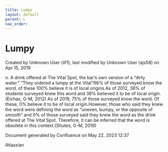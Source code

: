 ```yaml
---
title: Lumpy
layout: default
parent: L
nav_order:
---
```


# Lumpy

Created by  Unknown User (iif1), last modified by  Unknown User (ajs58) on Apr 15, 2019

n. A drink offered at The Vital Spot, the bar’s own version of a “dirty water.” “They ordered a lumpy at the Vital&quot;66% of those surveyed know the word, of these 100% believe it is of local origins.As of 2012, 38% of students surveyed knew this word and 38% believed it to be of local origin.(Eichas, G-M, 2012) As of 2019, 75% of those surveyed know the word. Of these, 0% believe it to be of local origin.However, those who said they knew the word were defining the word as “uneven, bumpy, or the opposite of smooth” and 0% of those surveyed said they knew the word as the drink offered at The Vital Spot. Therefore, it can be inferred that the word is obsolete in this context.(Shutes, G-M, 2019)

Document generated by Confluence on May 22, 2023 12:37

Atlassian
